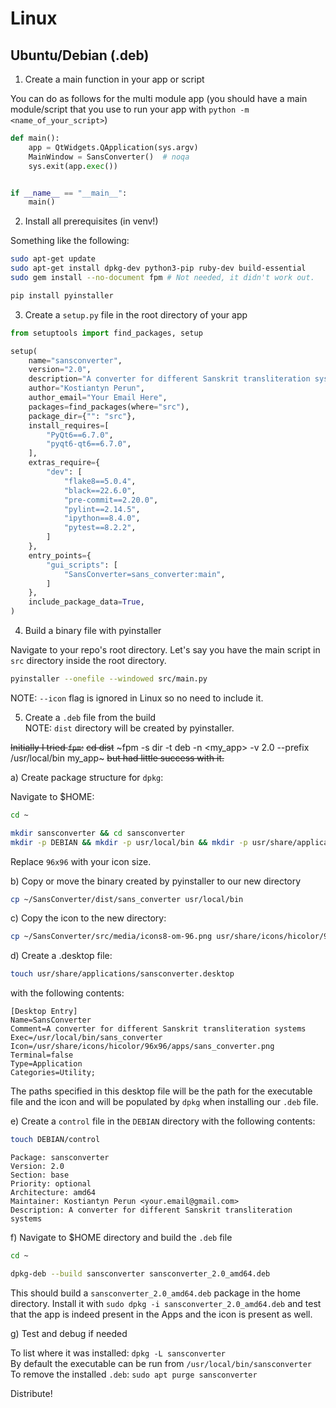 # Linux

## Ubuntu/Debian (.deb)

1. Create a main function in your app or script

You can do as follows for the multi module app (you should have a main module/script that you use to run your app with `python -m <name_of_your_script>`)

```python
def main():
    app = QtWidgets.QApplication(sys.argv)
    MainWindow = SansConverter()  # noqa
    sys.exit(app.exec())


if __name__ == "__main__":
    main()
```

2. Install all prerequisites (in venv!)

Something like the following:

```bash
sudo apt-get update
sudo apt-get install dpkg-dev python3-pip ruby-dev build-essential
sudo gem install --no-document fpm # Not needed, it didn't work out.

pip install pyinstaller
```

3. Create a `setup.py` file in the root directory of your app

```python
from setuptools import find_packages, setup

setup(
    name="sansconverter",
    version="2.0",
    description="A converter for different Sanskrit transliteration systems",
    author="Kostiantyn Perun",
    author_email="Your Email Here",
    packages=find_packages(where="src"),
    package_dir={"": "src"},
    install_requires=[
        "PyQt6==6.7.0",
        "pyqt6-qt6==6.7.0",
    ],
    extras_require={
        "dev": [
            "flake8==5.0.4",
            "black==22.6.0",
            "pre-commit==2.20.0",
            "pylint==2.14.5",
            "ipython==8.4.0",
            "pytest==8.2.2",
        ]
    },
    entry_points={
        "gui_scripts": [
            "SansConverter=sans_converter:main",
        ]
    },
    include_package_data=True,
)
```

4. Build a binary file with pyinstaller

Navigate to your repo's root directory. Let's say you have the main script in `src` directory inside the root directory.

```bash
pyinstaller --onefile --windowed src/main.py
```

NOTE: `--icon` flag is ignored in Linux so no need to include it.

5. Create a `.deb` file from the build  
NOTE: `dist` directory will be created by pyinstaller.

~~Initially I tried `fpm`:~~
~~cd dist~~
~fpm -s dir -t deb -n <my_app> -v 2.0 --prefix /usr/local/bin my_app~
~~but had little success with it.~~

a) Create package structure for `dpkg`:

Navigate to $HOME:

```bash
cd ~

mkdir sansconverter && cd sansconverter
mkdir -p DEBIAN && mkdir -p usr/local/bin && mkdir -p usr/share/applications && mkdir -p usr/share/icons/hicolor/96x96/apps
```

Replace `96x96` with your icon size.

b) Copy or move the binary created by pyinstaller to our new directory

```bash
cp ~/SansConverter/dist/sans_converter usr/local/bin
```

c) Copy the icon to the new directory:

```bash
cp ~/SansConverter/src/media/icons8-om-96.png usr/share/icons/hicolor/96x96/apps
```

d) Create a .desktop file:

```bash
touch usr/share/applications/sansconverter.desktop
```

with the following contents:

```desktop
[Desktop Entry]
Name=SansConverter
Comment=A converter for different Sanskrit transliteration systems
Exec=/usr/local/bin/sans_converter
Icon=/usr/share/icons/hicolor/96x96/apps/sans_converter.png
Terminal=false
Type=Application
Categories=Utility;
```

The paths specified in this desktop file will be the path for the executable file and the icon and will be populated by `dpkg` when installing our `.deb` file.

e) Create a `control` file in the `DEBIAN` directory with the following contents:

```bash
touch DEBIAN/control
```

```
Package: sansconverter
Version: 2.0
Section: base
Priority: optional
Architecture: amd64
Maintainer: Kostiantyn Perun <your.email@gmail.com>
Description: A converter for different Sanskrit transliteration systems
```

f) Navigate to $HOME directory and build the `.deb` file

```bash
cd ~

dpkg-deb --build sansconverter sansconverter_2.0_amd64.deb
```

This should build a `sansconverter_2.0_amd64.deb` package in the home directory. Install it with `sudo dpkg -i sansconverter_2.0_amd64.deb` and test that the app is indeed present in the Apps and the icon is present as well.

g) Test and debug if needed

To list where it was installed: `dpkg -L sansconverter`  
By default the executable can be run from `/usr/local/bin/sansconverter`  
To remove the installed `.deb`: `sudo apt purge sansconverter`  

Distribute!
